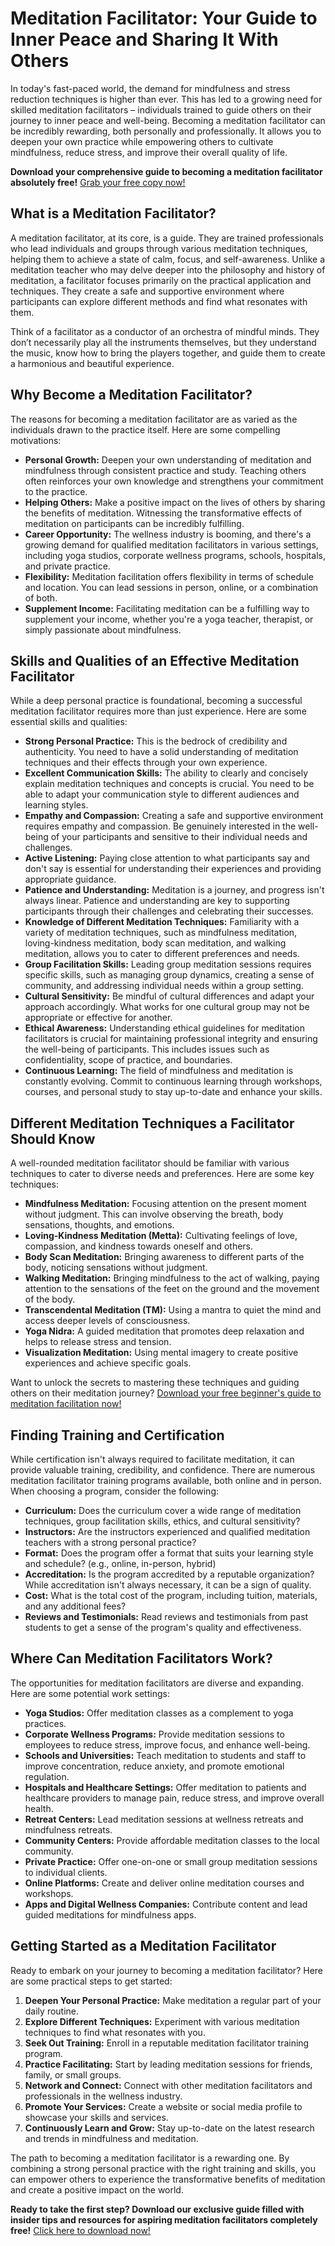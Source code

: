 # Meditation Facilitator: Your Guide to Inner Peace and Sharing It With Others

In today's fast-paced world, the demand for mindfulness and stress reduction techniques is higher than ever. This has led to a growing need for skilled meditation facilitators – individuals trained to guide others on their journey to inner peace and well-being.  Becoming a meditation facilitator can be incredibly rewarding, both personally and professionally.  It allows you to deepen your own practice while empowering others to cultivate mindfulness, reduce stress, and improve their overall quality of life.

**Download your comprehensive guide to becoming a meditation facilitator absolutely free!**  [Grab your free copy now!](https://udemywork.com/meditation-facilitator)

## What is a Meditation Facilitator?

A meditation facilitator, at its core, is a guide. They are trained professionals who lead individuals and groups through various meditation techniques, helping them to achieve a state of calm, focus, and self-awareness.  Unlike a meditation teacher who may delve deeper into the philosophy and history of meditation, a facilitator focuses primarily on the practical application and techniques. They create a safe and supportive environment where participants can explore different methods and find what resonates with them.

Think of a facilitator as a conductor of an orchestra of mindful minds. They don’t necessarily play all the instruments themselves, but they understand the music, know how to bring the players together, and guide them to create a harmonious and beautiful experience.

## Why Become a Meditation Facilitator?

The reasons for becoming a meditation facilitator are as varied as the individuals drawn to the practice itself. Here are some compelling motivations:

*   **Personal Growth:** Deepen your own understanding of meditation and mindfulness through consistent practice and study.  Teaching others often reinforces your own knowledge and strengthens your commitment to the practice.
*   **Helping Others:** Make a positive impact on the lives of others by sharing the benefits of meditation.  Witnessing the transformative effects of meditation on participants can be incredibly fulfilling.
*   **Career Opportunity:**  The wellness industry is booming, and there's a growing demand for qualified meditation facilitators in various settings, including yoga studios, corporate wellness programs, schools, hospitals, and private practice.
*   **Flexibility:**  Meditation facilitation offers flexibility in terms of schedule and location. You can lead sessions in person, online, or a combination of both.
*   **Supplement Income:** Facilitating meditation can be a fulfilling way to supplement your income, whether you're a yoga teacher, therapist, or simply passionate about mindfulness.

## Skills and Qualities of an Effective Meditation Facilitator

While a deep personal practice is foundational, becoming a successful meditation facilitator requires more than just experience.  Here are some essential skills and qualities:

*   **Strong Personal Practice:**  This is the bedrock of credibility and authenticity.  You need to have a solid understanding of meditation techniques and their effects through your own experience.
*   **Excellent Communication Skills:** The ability to clearly and concisely explain meditation techniques and concepts is crucial. You need to be able to adapt your communication style to different audiences and learning styles.
*   **Empathy and Compassion:**  Creating a safe and supportive environment requires empathy and compassion.  Be genuinely interested in the well-being of your participants and sensitive to their individual needs and challenges.
*   **Active Listening:**  Paying close attention to what participants say and don't say is essential for understanding their experiences and providing appropriate guidance.
*   **Patience and Understanding:**  Meditation is a journey, and progress isn't always linear.  Patience and understanding are key to supporting participants through their challenges and celebrating their successes.
*   **Knowledge of Different Meditation Techniques:** Familiarity with a variety of meditation techniques, such as mindfulness meditation, loving-kindness meditation, body scan meditation, and walking meditation, allows you to cater to different preferences and needs.
*   **Group Facilitation Skills:** Leading group meditation sessions requires specific skills, such as managing group dynamics, creating a sense of community, and addressing individual needs within a group setting.
*   **Cultural Sensitivity:** Be mindful of cultural differences and adapt your approach accordingly.  What works for one cultural group may not be appropriate or effective for another.
*   **Ethical Awareness:**  Understanding ethical guidelines for meditation facilitators is crucial for maintaining professional integrity and ensuring the well-being of participants.  This includes issues such as confidentiality, scope of practice, and boundaries.
*   **Continuous Learning:**  The field of mindfulness and meditation is constantly evolving.  Commit to continuous learning through workshops, courses, and personal study to stay up-to-date and enhance your skills.

## Different Meditation Techniques a Facilitator Should Know

A well-rounded meditation facilitator should be familiar with various techniques to cater to diverse needs and preferences. Here are some key techniques:

*   **Mindfulness Meditation:**  Focusing attention on the present moment without judgment. This can involve observing the breath, body sensations, thoughts, and emotions.
*   **Loving-Kindness Meditation (Metta):**  Cultivating feelings of love, compassion, and kindness towards oneself and others.
*   **Body Scan Meditation:**  Bringing awareness to different parts of the body, noticing sensations without judgment.
*   **Walking Meditation:**  Bringing mindfulness to the act of walking, paying attention to the sensations of the feet on the ground and the movement of the body.
*   **Transcendental Meditation (TM):**  Using a mantra to quiet the mind and access deeper levels of consciousness.
*   **Yoga Nidra:**  A guided meditation that promotes deep relaxation and helps to release stress and tension.
*   **Visualization Meditation:**  Using mental imagery to create positive experiences and achieve specific goals.

Want to unlock the secrets to mastering these techniques and guiding others on their meditation journey? [Download your free beginner's guide to meditation facilitation now!](https://udemywork.com/meditation-facilitator)

## Finding Training and Certification

While certification isn't always required to facilitate meditation, it can provide valuable training, credibility, and confidence.  There are numerous meditation facilitator training programs available, both online and in person.  When choosing a program, consider the following:

*   **Curriculum:**  Does the curriculum cover a wide range of meditation techniques, group facilitation skills, ethics, and cultural sensitivity?
*   **Instructors:**  Are the instructors experienced and qualified meditation teachers with a strong personal practice?
*   **Format:**  Does the program offer a format that suits your learning style and schedule? (e.g., online, in-person, hybrid)
*   **Accreditation:**  Is the program accredited by a reputable organization? While accreditation isn't always necessary, it can be a sign of quality.
*   **Cost:**  What is the total cost of the program, including tuition, materials, and any additional fees?
*   **Reviews and Testimonials:**  Read reviews and testimonials from past students to get a sense of the program's quality and effectiveness.

## Where Can Meditation Facilitators Work?

The opportunities for meditation facilitators are diverse and expanding.  Here are some potential work settings:

*   **Yoga Studios:**  Offer meditation classes as a complement to yoga practices.
*   **Corporate Wellness Programs:**  Provide meditation sessions to employees to reduce stress, improve focus, and enhance well-being.
*   **Schools and Universities:**  Teach meditation to students and staff to improve concentration, reduce anxiety, and promote emotional regulation.
*   **Hospitals and Healthcare Settings:**  Offer meditation to patients and healthcare providers to manage pain, reduce stress, and improve overall health.
*   **Retreat Centers:**  Lead meditation sessions at wellness retreats and mindfulness retreats.
*   **Community Centers:**  Provide affordable meditation classes to the local community.
*   **Private Practice:**  Offer one-on-one or small group meditation sessions to individual clients.
*   **Online Platforms:**  Create and deliver online meditation courses and workshops.
*   **Apps and Digital Wellness Companies:** Contribute content and lead guided meditations for mindfulness apps.

##  Getting Started as a Meditation Facilitator

Ready to embark on your journey to becoming a meditation facilitator? Here are some practical steps to get started:

1.  **Deepen Your Personal Practice:**  Make meditation a regular part of your daily routine.
2.  **Explore Different Techniques:**  Experiment with various meditation techniques to find what resonates with you.
3.  **Seek Out Training:**  Enroll in a reputable meditation facilitator training program.
4.  **Practice Facilitating:**  Start by leading meditation sessions for friends, family, or small groups.
5.  **Network and Connect:**  Connect with other meditation facilitators and professionals in the wellness industry.
6.  **Promote Your Services:**  Create a website or social media profile to showcase your skills and services.
7.  **Continuously Learn and Grow:**  Stay up-to-date on the latest research and trends in mindfulness and meditation.

The path to becoming a meditation facilitator is a rewarding one. By combining a strong personal practice with the right training and skills, you can empower others to experience the transformative benefits of meditation and create a positive impact on the world.

**Ready to take the first step?  Download our exclusive guide filled with insider tips and resources for aspiring meditation facilitators completely free!**  [Click here to download now!](https://udemywork.com/meditation-facilitator)
